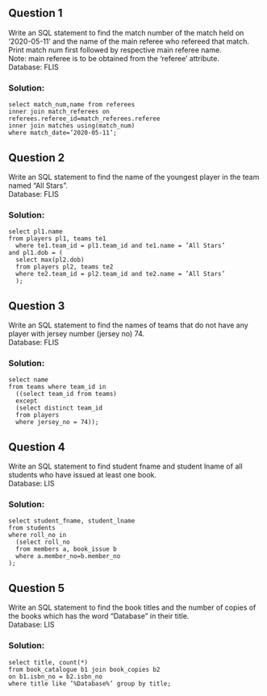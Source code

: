 ## Question 1
Write an SQL statement to find the match number of the match held on ‘2020-05-11’
and the name of the main referee who refereed that match.
Print match num first followed by respective main referee name.</br>
Note: main referee is to be obtained from the ‘referee’ attribute.</br>
Database: FLIS

### Solution:
```
select match_num,name from referees
inner join match_referees on referees.referee_id=match_referees.referee
inner join matches using(match_num)
where match_date=’2020-05-11’;
```

## Question 2
Write an SQL statement to find the name of the youngest player in the team named
“All Stars”.</br>
Database: FLIS

### Solution:
```
select pl1.name
from players pl1, teams te1
  where te1.team_id = pl1.team_id and te1.name = ’All Stars’
and pl1.dob = (
  select max(pl2.dob)
  from players pl2, teams te2
  where te2.team_id = pl2.team_id and te2.name = ’All Stars’
  );
```
## Question 3
Write an SQL statement to find the names of teams that do not have any player with
jersey number (jersey no) 74.</br>
Database: FLIS

### Solution:
```
select name
from teams where team_id in
  ((select team_id from teams)
  except
  (select distinct team_id
  from players
  where jersey_no = 74));
```
## Question 4
Write an SQL statement to find student fname and student lname of all students who
have issued at least one book.</br>
Database: LIS

### Solution:
```
select student_fname, student_lname
from students
where roll_no in
  (select roll_no
  from members a, book_issue b
  where a.member_no=b.member_no
);
```
## Question 5
Write an SQL statement to find the book titles and the number of copies of the books
which has the word “Database” in their title.</br>
Database: LIS

### Solution:
```
select title, count(*)
from book_catalogue b1 join book_copies b2
on b1.isbn_no = b2.isbn_no
where title like ’%Database%’ group by title;
```
